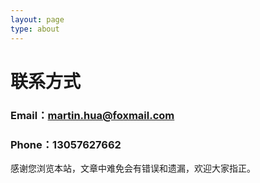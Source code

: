 ```yaml
---
layout: page
type: about
---
```


# 联系方式

### Email：martin.hua@foxmail.com

### Phone：13057627662

感谢您浏览本站，文章中难免会有错误和遗漏，欢迎大家指正。
